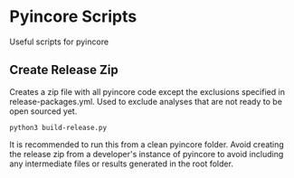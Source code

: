 # Pyincore Scripts

Useful scripts for pyincore

## Create Release Zip
Creates a zip file with all pyincore code except the exclusions specified in release-packages.yml. Used to exclude analyses that are not ready to be open sourced yet.

`python3 build-release.py`

It is recommended to run this from a clean pyincore folder. Avoid creating the release zip from a developer's instance of pyincore to avoid including any intermediate files or results generated in the root folder.
